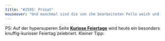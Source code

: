 ```yaml
---
title: "#2595: Privat"
mouseover: "Und manchmal sind die von ihm bearbeiteten Felle weich und flauschig."
---
```


PS:
Auf der hypersuperen Seite <a href="http://www.kuriose-feiertage.de/" title="Kuriose Feiertage"><strong>Kuriose Feiertage</strong></a> wird heute ein besonders knuffig-kurioser Feiertag zelebriert. 
Kleiner Tipp:
